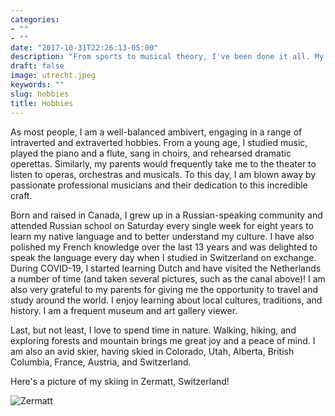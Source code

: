 ```yaml
---
categories:
- ""
- ""
date: "2017-10-31T22:26:13-05:00"
description: "From sports to musical theory, I've been done it all. My weeks were always overfilled with extracurriculars: studying piano, vocals, and French, along with playing volleyball and badminton. I am also an avid traveler and love to learn about different cultures, languages, and traditions."
draft: false
image: utrecht.jpeg
keywords: ""
slug: hobbies
title: Hobbies
---
```

 
As most people, I am a well-balanced ambivert, engaging in a range of intraverted and extraverted hobbies. From a young age, I studied music, played the piano and a flute, sang in choirs, and rehearsed dramatic operettas. Similarly, my parents would frequently take me to the theater to listen to operas, orchestras and musicals. To this day, I am blown away by passionate professional musicians and their dedication to this incredible craft. 

Born and raised in Canada, I grew up in a Russian-speaking community and attended Russian school on Saturday every single week for eight years to learn my native language and to better understand my culture. I have also polished my French knowledge over the last 13 years and was delighted to speak the language every day when I studied in Switzerland on exchange. During COVID-19, I started learning Dutch and have visited the Netherlands a number of time (and taken several pictures, such as the canal above)! I am also very grateful to my parents for giving me the opportunity to travel and study around the world. I enjoy learning about local cultures, traditions, and history. I am a frequent museum and art gallery viewer. 

Last, but not least, I love to spend time in nature. Walking, hiking, and exploring forests and mountain brings me great joy and a peace of mind. I am also an avid skier, having skied in Colorado, Utah, Alberta, British Columbia, France, Austria, and Switzerland.

Here's a picture of my skiing in Zermatt, Switzerland!

![Zermatt](/img/blogs/Zermatt.png)